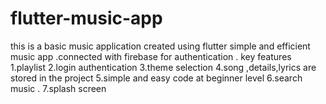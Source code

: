 # flutter-music-app
this is a basic music application created using flutter 
simple and efficient music app .connected with firebase for authentication .
key features
1.playlist
2.login authentication
3.theme selection 
4.song ,details,lyrics are stored in the project 
5.simple and easy code at beginner level 
6.search music .
7.splash screen 
